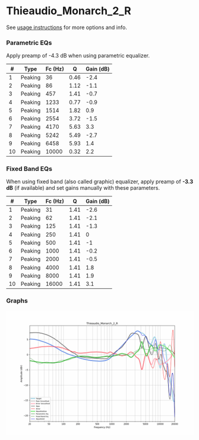 # Thieaudio_Monarch_2_R
See [usage instructions](https://github.com/jaakkopasanen/AutoEq#usage) for more options and info.

### Parametric EQs
Apply preamp of -4.3 dB when using parametric equalizer.

|   # | Type    |   Fc (Hz) |    Q |   Gain (dB) |
|-----|---------|-----------|------|-------------|
|   1 | Peaking |        36 | 0.46 |        -2.4 |
|   2 | Peaking |        86 | 1.12 |        -1.1 |
|   3 | Peaking |       457 | 1.41 |        -0.7 |
|   4 | Peaking |      1233 | 0.77 |        -0.9 |
|   5 | Peaking |      1514 | 1.82 |         0.9 |
|   6 | Peaking |      2554 | 3.72 |        -1.5 |
|   7 | Peaking |      4170 | 5.63 |         3.3 |
|   8 | Peaking |      5242 | 5.49 |        -2.7 |
|   9 | Peaking |      6458 | 5.93 |         1.4 |
|  10 | Peaking |     10000 | 0.32 |         2.2 |

### Fixed Band EQs
When using fixed band (also called graphic) equalizer, apply preamp of **-3.3 dB** (if available) and set gains manually with these parameters.

|   # | Type    |   Fc (Hz) |    Q |   Gain (dB) |
|-----|---------|-----------|------|-------------|
|   1 | Peaking |        31 | 1.41 |        -2.6 |
|   2 | Peaking |        62 | 1.41 |        -2.1 |
|   3 | Peaking |       125 | 1.41 |        -1.3 |
|   4 | Peaking |       250 | 1.41 |         0   |
|   5 | Peaking |       500 | 1.41 |        -1   |
|   6 | Peaking |      1000 | 1.41 |        -0.2 |
|   7 | Peaking |      2000 | 1.41 |        -0.5 |
|   8 | Peaking |      4000 | 1.41 |         1.8 |
|   9 | Peaking |      8000 | 1.41 |         1.9 |
|  10 | Peaking |     16000 | 1.41 |         3.1 |

### Graphs
![](./Thieaudio_Monarch_2_R.png)
